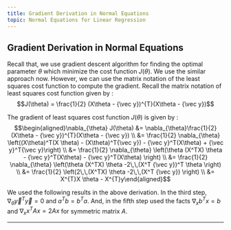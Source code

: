 ```yaml
---
title: Gradient Derivation in Normal Equations
topic: Normal Equations for Linear Regression
---
```


## Gradient Derivation in Normal Equations

Recall that, we use gradient descent algorithm for finding the optimal parameter $\theta$ which minimize the cost function $J(\theta)$. We use the similar approach now. However, we can use the matrix notation of the least squares cost function to compute the gradient. Recall the matrix notation of least squares cost function given by : $$J(\theta) = \frac{1}{2} (X\theta - {\vec y})^{T}(X\theta - {\vec y})$$

The gradient of least squares cost function $J(\theta)$ is given by :
$$\begin{aligned}\nabla_{\theta} J(\theta) &= \nabla_{\theta}\frac{1}{2} (X\theta - {\vec y})^{T}(X\theta - {\vec y}) 
\\ &= \frac{1}{2} \nabla_{\theta} \left((X\theta)^T(X \theta) - (X\theta)^T{\vec y}) - {\vec y}^T(X\theta) + {\vec y}^T{\vec y}\right)
\\ &= \frac{1}{2} \nabla_{\theta} \left(\theta (X^TX) \theta - {\vec y}^T(X\theta) - {\vec y}^T(X\theta) \right)
\\ &= \frac{1}{2} \nabla_{\theta} \left(\theta (X^TX) \theta -2\,\,(X^T {\vec y})^T \theta \right)
\\ &= \frac{1}{2} \left(2\,\,(X^TX) \theta -2\,\,(X^T {\vec y}) \right)
\\ &= X^{T}X \theta - X^{T}y\end{aligned}$$

We used the following results in the above derivation. In the third step, $\nabla_{\theta} {\vec y}^T{\vec y} = 0$ and $a^Tb = b^Ta$. And, in the fifth step used the facts $\nabla_{x} b^Tx = b$ and $\nabla_{x} x^T A x = 2Ax$ for symmetric matrix $A$. 

---